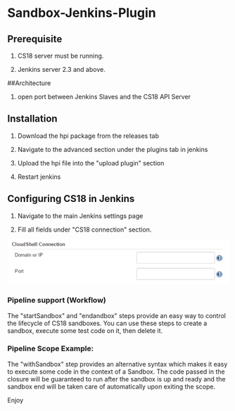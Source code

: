 # Sandbox-Jenkins-Plugin

## Prerequisite

1) CS18 server must be running.

2) Jenkins server 2.3 and above.

##Architecture

1) open port between Jenkins Slaves and the CS18 API Server


## Installation
1) Download the hpi package from the releases tab

2) Navigate to the advanced section under the plugins tab in jenkins

3) Upload the hpi file into the "upload plugin" section

4) Restart jenkins

## Configuring CS18 in Jenkins
1) Navigate to the main Jenkins settings page

2) Fill all fields under "CS18 connection" section.

![Alt text](Pics/global_settings.png?raw=true)

### Pipeline support (Workflow)
The "startSandbox" and "endandbox" steps provide an easy way to control the lifecycle of CS18
sandboxes. You can use these steps to create a sandbox, execute some test code on it, then delete it.

### Pipeline Scope Example:
The "withSandbox" step provides an alternative syntax which makes it easy to execute some code in the context of a Sandbox.
The code passed in the closure will be guaranteed to run after the sandbox is up and ready and the sandbox end will be taken care
of automatically upon exiting the scope.

Enjoy
